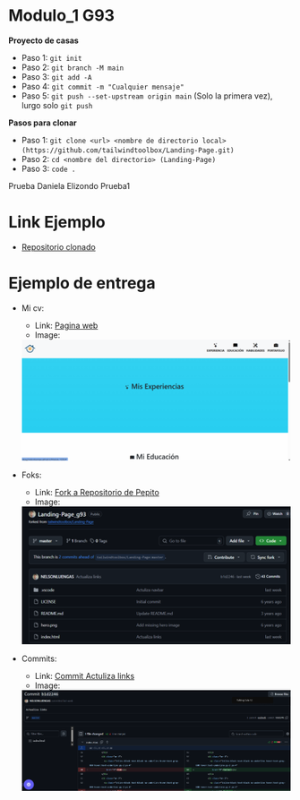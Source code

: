 # Modulo_1 G93

  **Proyecto de casas**
  
  - Paso 1: ``` git init ```
  - Paso 2: ``` git branch -M main ```
  - Paso 3: `git add -A`
  - Paso 4: ```git commit -m "Cualquier mensaje"```
  - Paso 5: ```git push --set-upstream origin main``` (Solo la primera vez), lurgo solo ```git push```
  

  **Pasos para clonar**
  - Paso 1: `git clone <url> <nombre de directorio local> (https://github.com/tailwindtoolbox/Landing-Page.git) `
  - Paso 2: `cd <nombre del directorio> (Landing-Page)`
  - Paso 3: `code .`

  Prueba Daniela Elizondo Prueba1
  

# Link Ejemplo

  * [Repositorio clonado](https://github.com/NELSONLUENGAS/Landing-Page_g93)


# Ejemplo de entrega 

- Mi cv: 
  
  * Link: [Pagina web](https://nelsonluengas.github.io/Modulo_1G93/)
  * Image:
  <img src="./assets/images/web.png"/>

- Foks:
  
  * Link: [Fork a Repositorio de Pepito](https://github.com/NELSONLUENGAS/Landing-Page_g93)
  * Image:
  <img src="./assets/images/Fork_1.png"/>

- Commits:
   
  * Link: [Commit Actuliza links](https://github.com/NELSONLUENGAS/Landing-Page_g93/commit/b1d2246fbc10dedea52497759820c00baf883168)
  * Image:
  <img src="./assets/images/commit_1.png"/>